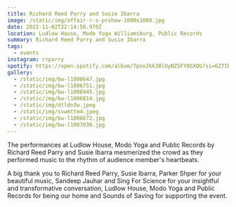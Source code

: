 ```yaml
---
title: Richard Reed Parry and Susie Ibarra
image: /static/img/offair-r-s-prshow-1080x1080.jpg
date: 2022-11-02T22:14:58.970Z
location: Ludlow House, Modo Yoga Williamsburg, Public Records
summary: Richard Reed Parry and Susie Ibarra
tags:
  - events
instagram: rrparry
spotify: https://open.spotify.com/album/7pooJkk30lUyNZSFY0GXQG?si=6Z7IbLf4TVylfEvragFGkQ
gallery:
  - /static/img/bw-l1006647.jpg
  - /static/img/bw-l1006751.jpg
  - /static/img/bw-l1006945.jpg
  - /static/img/bw-l1006814.jpg
  - /static/img/dtldn3w.jpeg
  - /static/img/svwmttm4.jpeg
  - /static/img/bw-l1006672.jpg
  - /static/img/bw-l1007036.jpg
---
```

The performances at Ludlow House, Modo Yoga and Public Records by Richard Reed Parry and Susie Ibarra mesmerized the crowd as they performed music to the rhythm of audience member's heartbeats. 

A big thank you to Richard Reed Parry, Susie Ibarra, Parker Shper for your beautiful music, Sandeep Jauhar and Sing For Science for your insightful and transformative conversation, Ludlow House, Modo Yoga and Public Records for being our home and Sounds of Saving for supporting the event.